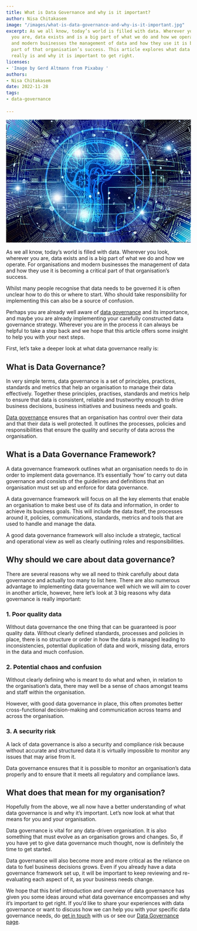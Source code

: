 ```yaml
---
title: What is Data Governance and why is it important?
author: Nisa Chitakasem
image: "/images/what-is-data-governance-and-why-is-it-important.jpg"
excerpt: As we all know, today’s world is filled with data. Wherever you look, wherever
  you are, data exists and is a big part of what we do and how we operate. For organisations
  and modern businesses the management of data and how they use it is becoming a critical
  part of that organisation’s success. This article explores what data governance
  really is and why it is important to get right.
licenses:
- 'Image by Gerd Altmann from Pixabay '
authors:
- Nisa Chitakasem
date: 2022-11-28
tags:
- data-governance

---
```

![](/images/what-is-data-governance-and-why-is-it-important.jpg "What is data governance and why is it important")

As we all know, today’s world is filled with data. Wherever you look, wherever you are, data exists and is a big part of what we do and how we operate. For organisations and modern businesses the management of data and how they use it is becoming a critical part of that organisation’s success.

Whilst many people recognise that data needs to be governed it is often unclear how to do this or where to start. Who should take responsibility for implementing this can also be a source of confusion.

Perhaps you are already well aware of [data governance](https://www.register-dynamics.co.uk/specialisms/data-governance) and its importance, and maybe you are already implementing your carefully constructed data governance strategy. Wherever you are in the process it can always be helpful to take a step back and we hope that this article offers some insight to help you with your next steps.

First, let’s take a deeper look at what data governance really is:

## What is Data Governance?

In very simple terms, data governance is a set of principles, practices, standards and metrics that help an organisation to manage their data effectively. Together these principles, practises, standards and metrics help to ensure that data is consistent, reliable and trustworthy enough to drive business decisions, business initiatives and business needs and goals.

[Data governance](https://www.register-dynamics.co.uk/specialisms/data-governance) ensures that an organisation has control over their data and that their data is well protected. It outlines the processes, policies and responsibilities that ensure the quality and security of data across the organisation.

## What is a Data Governance Framework?

A data governance framework outlines what an organisation needs to do in order to implement data governance. It’s essentially ‘how’ to carry out data governance and consists of the guidelines and definitions that an organisation must set up and enforce for data governance.

A data governance framework will focus on all the key elements that enable an organisation to make best use of its data and information, in order to achieve its business goals. This will include the data itself, the processes around it, policies, communications, standards, metrics and tools that are used to handle and manage the data.

A good data governance framework will also include a strategic, tactical and operational view as well as clearly outlining roles and responsibilities.

## Why should we care about data governance?

There are several reasons why we all need to think carefully about data governance and actually too many to list here. There are also numerous advantage to implementing data governance well which we will aim to cover in another article, however, here let’s look at 3 big reasons why data governance is really important:

### 1. Poor quality data

Without data governance the one thing that can be guaranteed is poor quality data. Without clearly defined standards, processes and policies in place, there is no structure or order in how the data is managed leading to inconsistencies, potential duplication of data and work, missing data, errors in the data and much confusion.

### 2. Potential chaos and confusion

Without clearly defining who is meant to do what and when, in relation to the organisation’s data, there may well be a sense of chaos amongst teams and staff within the organisation.

However, with good data governance in place, this often promotes better cross-functional decision-making and communication across teams and across the organisation.

### 3. A security risk

A lack of data governance is also a security and compliance risk because without accurate and structured data it is virtually impossible to monitor any issues that may arise from it.

Data governance ensures that it is possible to monitor an organisation’s data properly and to ensure that it meets all regulatory and compliance laws.

## What does that mean for my organisation?

Hopefully from the above, we all now have a better understanding of what data governance is and why it’s important. Let’s now look at what that means for you and your organisation.

Data governance is vital for any data-driven organisation. It is also something that must evolve as an organisation grows and changes. So, if you have yet to give data governance much thought, now is definitely the time to get started.

Data governance will also become more and more critical as the reliance on data to fuel business decisions grows. Even if you already have a data governance framework set up, it will be important to keep reviewing and re-evaluating each aspect of it, as your business needs change.

We hope that this brief introduction and overview of data governance has given you some ideas around what data governance encompasses and why it’s important to get right. If you’d like to share your experiences with data governance or want to discuss how we can help you with your specific data governance needs, do [get in touch](hello@register-dynamics.co.uk) with us or see our [Data Governance page](https://www.register-dynamics.co.uk/specialisms/data-governance).